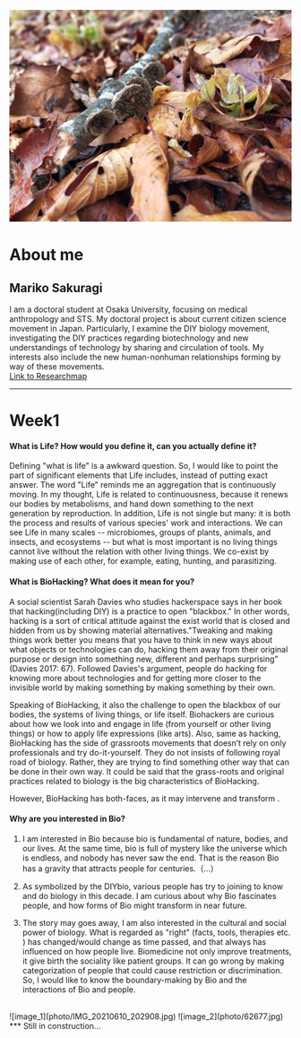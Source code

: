 
![image_profile](photo/139282151_412049590032179_3432442983651064912_n.jpg)

# About me
## Mariko Sakuragi
I am a doctoral student at Osaka University, focusing on medical anthropology and STS. My doctoral project is about current citizen science movement in Japan. Particularly, I examine the DIY biology movement, investigating the DIY practices regarding biotechnology and new understandings of technology by sharing and circulation of tools. My interests also include the new human-nonhuman relationships forming by way of these movements.  
[Link to Researchmap](https://researchmap.jp/marikosakuragi)  
***
# Week1

#### What is Life? How would you define it, can you actually define it?
Defining "what is life" is a awkward question. So, I would like to point the part of significant elements that Life includes, instead of putting exact answer. The word "Life" reminds me an aggregation that is continuously moving. In my thought, Life is related to continuousness, because it renews our bodies by metabolisms, and hand down something to the next generation by reproduction. In addition, Life is not single but many: it is both the process and results of various species' work and interactions. We can see Life in many scales -- microbiomes, groups of plants, animals, and insects, and ecosystems -- but what is most important is no living things cannot live without the relation with other living things. We co-exist by making use of each other, for example, eating, hunting, and  parasitizing.

#### What is BioHacking? What does it mean for you?
A social scientist Sarah Davies who studies hackerspace says in her book that hacking(including DIY) is a practice to open "blackbox." In other words, hacking is a sort of critical attitude against the exist world that is closed and hidden from us by showing  material alternatives."Tweaking and making things work better you means that you have to think in new ways about what objects or technologies can do, hacking them away from their original purpose or design into something new, different and perhaps surprising” (Davies 2017: 67). Followed Davies's argument,  people do hacking for knowing more about technologies and for getting more closer to the invisible world by making something by making something by their own.

Speaking of BioHacking, it also the challenge to open the blackbox of our bodies, the systems of living things, or life itself. Biohackers are curious about how we look into and engage in life (from yourself or other living things) or how to apply life expressions (like arts). Also, same as hacking, BioHacking has the side of grassroots movements that doesn’t rely on only professionals and try do-it-yourself. They do not insists of following royal road of biology. Rather, they are trying to find something other way that can be done in their own way. It could be said that the grass-roots and original practices related to biology is the big characteristics of BioHacking.

However, BioHacking has both-faces, as it may intervene and transform .

#### Why are you interested in Bio?
1. I am interested in Bio because bio is fundamental of nature, bodies, and our lives. At the same time, bio is full of mystery like the universe which is endless, and nobody has never saw the end. That is the reason Bio has a gravity that attracts people for centuries.（...）

2. As symbolized by the DIYbio, various people has try to joining to know and do biology in this decade. I am curious about why Bio fascinates people, and how forms of Bio might transform in near future.

3. The story may goes away, I am also interested in the cultural and social power of biology. What is regarded as "right" (facts, tools, therapies etc. ) has changed/would change as time passed, and that always has influenced on how people live. Biomedicine not only improve treatments, it give birth the sociality like patient groups. It can go wrong by making categorization of people that could cause restriction or discrimination. So, I would like to know the boundary-making by Bio and the interactions of Bio and people.
<br>
![image_1](photo/IMG_20210610_202908.jpg)
![image_2](photo/62677.jpg)
<br>
***
Still in construction...
